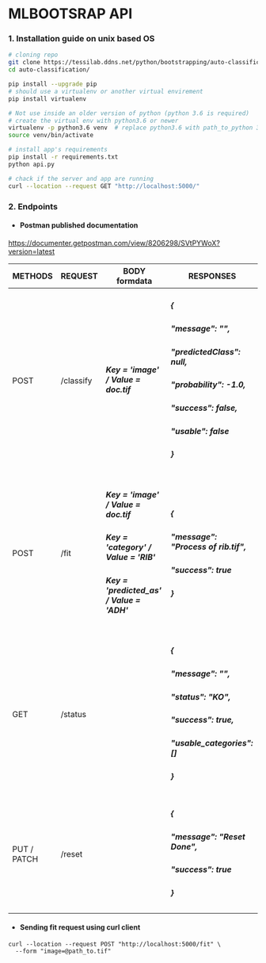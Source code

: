 # MLBOOTSRAP API

### 1. Installation guide on unix based OS

```bash
# cloning repo
git clone https://tessilab.ddns.net/python/bootstrapping/auto-classification.git
cd auto-classification/

pip install --upgrade pip
# should use a virtualenv or another virtual envirement
pip install virtualenv

# Not use inside an older version of python (python 3.6 is required)
# create the virtual env with python3.6 or newer
virtualenv -p python3.6 venv  # replace python3.6 with path_to_python 3.6
source venv/bin/activate

# install app's requirements
pip install -r requirements.txt
python api.py

# chack if the server and app are running
curl --location --request GET "http://localhost:5000/"
```



### 2. Endpoints  
- ####    Postman published documentation
https://documenter.getpostman.com/view/8206298/SVtPYWoX?version=latest

|  METHODS | REQUEST | BODY formdata | RESPONSES |
| --- | --- | --- | --- | 
| POST | /classify | <h5> Key = *'image'* / Value = *doc.tif*</h5> | <h5>{</h5><h5>"message": "",</h5><h5>"predictedClass": null,</h5><h5>"probability": -1.0,</h5><h5>"success": false,</h5><h5> "usable": false</h5><h5>}</h5>| 
|  |  |  |  |  | 
| POST | /fit |<h5> Key = 'image' / Value = doc.tif</h5><h5> Key = *'category'* / Value = *'RIB'* </h5><h5> Key = *'predicted_as'* / Value = *'ADH'* </h5>|<h5><h5>{</h5><h5>"message": "Process of rib.tif",</h5><h5>"success": true</h5><h5>}</h5>|
|  |  |  |  |  | 
| GET |  /status | | <h5>{</h5><h5>"message": "",</h5><h5>"status": "KO",</h5><h5>"success": true,</h5><h5>"usable_categories": []</h5><h5></h5><h5>}</h5>| 
| PUT / PATCH | /reset ||<h5>{</h5><h5>"message": "Reset Done",</h5><h5>"success": true</h5><h5>}</h5>| 

- ####    Sending fit request using curl client
```
curl --location --request POST "http://localhost:5000/fit" \
  --form "image=@path_to.tif"
``` 



